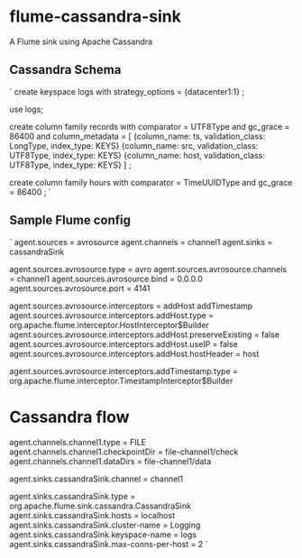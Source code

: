 flume-cassandra-sink
====================

A Flume sink using Apache Cassandra

Cassandra Schema
----------------

`
create keyspace logs with
   strategy_options = {datacenter1:1}
;

use logs;

create column family records with
   comparator = UTF8Type
   and gc_grace = 86400
   and column_metadata = [
     {column_name: ts, validation_class: LongType, index_type: KEYS}
     {column_name: src, validation_class: UTF8Type, index_type: KEYS}
     {column_name: host, validation_class: UTF8Type, index_type: KEYS}
   ]
;

create column family hours with
   comparator = TimeUUIDType
   and gc_grace = 86400
;
`

Sample Flume config
-------------

`
agent.sources = avrosource
agent.channels = channel1
agent.sinks = cassandraSink

agent.sources.avrosource.type = avro
agent.sources.avrosource.channels = channel1
agent.sources.avrosource.bind = 0.0.0.0
agent.sources.avrosource.port = 4141

agent.sources.avrosource.interceptors = addHost addTimestamp
agent.sources.avrosource.interceptors.addHost.type = org.apache.flume.interceptor.HostInterceptor$Builder
agent.sources.avrosource.interceptors.addHost.preserveExisting = false
agent.sources.avrosource.interceptors.addHost.useIP = false
agent.sources.avrosource.interceptors.addHost.hostHeader = host

agent.sources.avrosource.interceptors.addTimestamp.type = org.apache.flume.interceptor.TimestampInterceptor$Builder

# Cassandra flow
agent.channels.channel1.type = FILE
agent.channels.channel1.checkpointDir = file-channel1/check
agent.channels.channel1.dataDirs = file-channel1/data

agent.sinks.cassandraSink.channel = channel1

agent.sinks.cassandraSink.type = org.apache.flume.sink.cassandra.CassandraSink
agent.sinks.cassandraSink.hosts = localhost
agent.sinks.cassandraSink.cluster-name = Logging
agent.sinks.cassandraSink.keyspace-name = logs
agent.sinks.cassandraSink.max-conns-per-host = 2
`